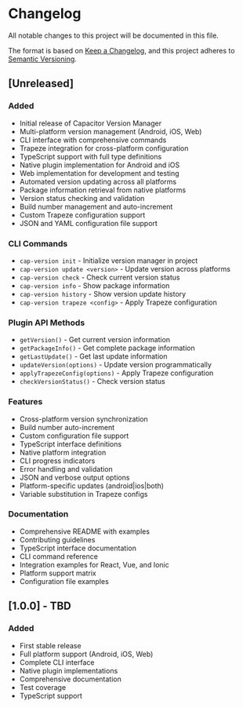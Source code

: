 # Changelog

All notable changes to this project will be documented in this file.

The format is based on [Keep a Changelog](https://keepachangelog.com/en/1.0.0/),
and this project adheres to [Semantic Versioning](https://semver.org/spec/v2.0.0.html).

## [Unreleased]

### Added
- Initial release of Capacitor Version Manager
- Multi-platform version management (Android, iOS, Web)
- CLI interface with comprehensive commands
- Trapeze integration for cross-platform configuration
- TypeScript support with full type definitions
- Native plugin implementation for Android and iOS
- Web implementation for development and testing
- Automated version updating across all platforms
- Package information retrieval from native platforms
- Version status checking and validation
- Build number management and auto-increment
- Custom Trapeze configuration support
- JSON and YAML configuration file support

### CLI Commands
- `cap-version init` - Initialize version manager in project
- `cap-version update <version>` - Update version across platforms
- `cap-version check` - Check current version status
- `cap-version info` - Show package information
- `cap-version history` - Show version update history
- `cap-version trapeze <config>` - Apply Trapeze configuration

### Plugin API Methods
- `getVersion()` - Get current version information
- `getPackageInfo()` - Get complete package information
- `getLastUpdate()` - Get last update information
- `updateVersion(options)` - Update version programmatically
- `applyTrapezeConfig(options)` - Apply Trapeze configuration
- `checkVersionStatus()` - Check version status

### Features
- Cross-platform version synchronization
- Build number auto-increment
- Custom configuration file support
- TypeScript interface definitions
- Native platform integration
- CLI progress indicators
- Error handling and validation
- JSON and verbose output options
- Platform-specific updates (android|ios|both)
- Variable substitution in Trapeze configs

### Documentation
- Comprehensive README with examples
- Contributing guidelines
- TypeScript interface documentation
- CLI command reference
- Integration examples for React, Vue, and Ionic
- Platform support matrix
- Configuration file examples

## [1.0.0] - TBD

### Added
- First stable release
- Full platform support (Android, iOS, Web)
- Complete CLI interface
- Native plugin implementations
- Comprehensive documentation
- Test coverage
- TypeScript support
